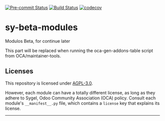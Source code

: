 
<!-- /!\ Non OCA Context : Set here the badge of your runbot / runboat instance. -->
[![Pre-commit Status](https://github.com/sygel-technology/sy-beta-modules/actions/workflows/pre-commit.yml/badge.svg?branch=16.0)](https://github.com/sygel-technology/sy-beta-modules/actions/workflows/pre-commit.yml?query=branch%3A16.0)
[![Build Status](https://github.com/sygel-technology/sy-beta-modules/actions/workflows/test.yml/badge.svg?branch=16.0)](https://github.com/sygel-technology/sy-beta-modules/actions/workflows/test.yml?query=branch%3A16.0)
[![codecov](https://codecov.io/gh/sygel-technology/sy-beta-modules/branch/16.0/graph/badge.svg)](https://codecov.io/gh/sygel-technology/sy-beta-modules)
<!-- /!\ Non OCA Context : Set here the badge of your translation instance. -->

<!-- /!\ do not modify above this line -->

# sy-beta-modules

Modulos Beta, for continue later

<!-- /!\ do not modify below this line -->

<!-- prettier-ignore-start -->

[//]: # (addons)

This part will be replaced when running the oca-gen-addons-table script from OCA/maintainer-tools.

[//]: # (end addons)

<!-- prettier-ignore-end -->

## Licenses

This repository is licensed under [AGPL-3.0](LICENSE).

However, each module can have a totally different license, as long as they adhere to Sygel, Odoo Community Association (OCA)
policy. Consult each module's `__manifest__.py` file, which contains a `license` key
that explains its license.

----
<!-- /!\ Non OCA Context : Set here the full description of your organization. -->
